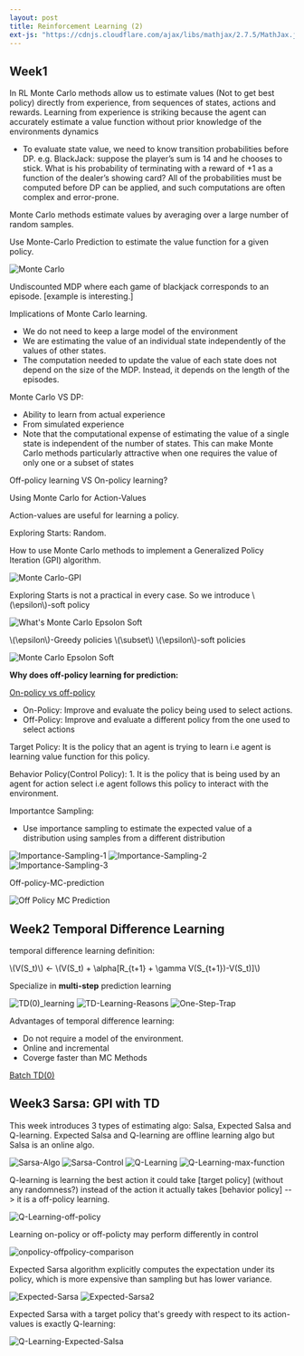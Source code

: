 ```yaml
---
layout: post
title: Reinforcement Learning (2)
ext-js: "https://cdnjs.cloudflare.com/ajax/libs/mathjax/2.7.5/MathJax.js?config=TeX-MML-AM_CHTML"
---
```



## Week1

In RL Monte Carlo methods allow us to estimate values (Not to get best policy) directly from experience, from sequences of states, actions and rewards. Learning from experience is striking because the agent can accurately estimate a value function without prior knowledge of the environments dynamics 

* To evaluate state value, we need to know transition probabilities before DP. e.g. BlackJack: suppose the player’s sum is 14 and he chooses to stick. What is his probability of terminating with a reward of +1 as a function of the dealer’s showing card? All of the probabilities must be computed before DP can be applied, and such computations are often complex and error-prone.

Monte Carlo methods estimate values by averaging over a large number of random samples. 

Use Monte-Carlo Prediction to estimate the value function for a given policy. 

![Monte Carlo](../img/Monte-Carlo.png)

Undiscounted MDP where each game of blackjack corresponds to an episode. [example is interesting.]

Implications of Monte Carlo learning. 
* We do not need to keep a large model of the environment
* We are estimating the value of an individual state independently of the values of other states. 
* The computation needed to update the value of each state does not depend on the size of the MDP. Instead, it depends on the length of the episodes.

Monte Carlo VS DP: 
* Ability to learn from actual experience
* From simulated experience
* Note that the computational expense of estimating the value of  a single state is independent of the number of states. This can make Monte Carlo methods particularly attractive when one requires the value of only one or a subset of states

Off-policy learning VS On-policy learning? 

Using Monte Carlo for Action-Values

Action-values are useful for learning a policy. 

Exploring Starts: 
Random. 

How to use Monte Carlo methods to implement a Generalized Policy Iteration (GPI) algorithm. 

![Monte Carlo-GPI](../img/Monte-Carlo-GPI.png)

Exploring Starts is not a practical in every case. So we introduce \\(\epsilon\\)-soft policy

![What's Monte Carlo Epsolon Soft](../img/epsilon-greedy.png)

\\(\epsilon\\)-Greedy policies \\(\subset\\) \\(\epsilon\\)-soft policies 

![Monte Carlo Epsolon Soft](../img/Monte-Carlo-Epsolon-Soft.png)

**Why does off-policy learning for prediction:**

[On-policy vs off-policy](https://towardsdatascience.com/on-policy-v-s-off-policy-learning-75089916bc2f#:~:text=Target%20Policy%20pi%28a%7Cs,to%20interact%20with%20the%20environment.)
* On-Policy: Improve and evaluate the policy being used to select actions. 
* Off-Policy: Improve and evaluate a different policy from the one used to select actions

Target Policy: It is the policy that an agent is trying to learn i.e agent is learning value function for this policy.

Behavior Policy(Control Policy): 1. It is the policy that is being used by an agent for action select i.e agent follows this policy to interact with the environment.


Importantce Sampling:
* Use importance sampling to estimate the expected value of a distribution using samples from a different distribution

![Importance-Sampling-1](../img/Importance-Sampling-1.png)
![Importance-Sampling-2](../img/Importance-Sampling-2.png)
![Importance-Sampling-3](../img/Importance-Sampling-3.png)

Off-policy-MC-prediction

![Off Policy MC Prediction](../img/off-policy-MC-prediction.png)


## Week2 Temporal Difference Learning

temporal difference learning definition: 

\\(V(S_t)\\) <- \\(V(S_t) + \alpha[R_{t+1} + \gamma V(S_{t+1})-V(S_t)]\\)


Specialize in **multi-step** prediction learning

![TD(0)_learning](../img/TD(0)_learning.png)
![TD-Learning-Reasons](../img/TD-Learning-Reasons.png)
![One-Step-Trap](../img/One-Step-Trap.png)


Advantages of temporal difference learning: 
* Do not require a model of the environment. 
* Online and incremental
* Coverge faster than MC Methods

[Batch TD(0)](https://stats.stackexchange.com/questions/297708/batch-reinforcement-learning-algorithm-example)

## Week3 Sarsa: GPI with TD
This week introduces 3 types of estimating algo: Salsa, Expected Salsa and Q-learning. Expected Salsa and Q-learning are offline learning algo but Salsa is an online algo. 

![Sarsa-Algo](../img/Sarsa-Algo.png)
![Sarsa-Control](../img/Sarsa-Control.png)
![Q-Learning](../img/Q-Learning.png)
![Q-Learning-max-function](../img/Q-Learning-max-function.png)

Q-learning is learning the best action it could take [target policy] (without any randomness?) instead of the action it actually takes [behavior policy] --> it is a off-policy learning. 

![Q-Learning-off-policy](../img/Q-Learning-off-policy.png)


Learning on-policy or off-policty may perform differently in control

![onpolicy-offpolicy-comparison](../img/onpolicy-offpolicy-comparison.png)

Expected Sarsa algorithm explicitly computes the expectation under its policy, which is more expensive than sampling but has lower variance. 

![Expected-Sarsa](../img/Expected-Sarsa.png)
![Expected-Sarsa2](../img/Expected-Sarsa2.png)

Expected Sarsa with a target policy that's greedy with respect to its action-values is exactly Q-learning: 

![Q-Learning-Expected-Salsa](../img/Q-Learning-Expected-Salsa.png)



